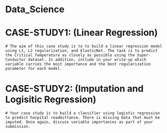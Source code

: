 # Data_Science

# CASE-STUDY1: (Linear Regression)
    # The aim of this case study is to to build a linear regression model using L1, L2 regularization, and ElasticNet. The task is to predict the Critical Temperature as closely as possible using the Super-Conductor dataset. In addition, include in your write-up which variable carries the most importance and the best regularization parameter for each model. 

# CASE-STUDY2: (Imputation and Logisitic Regression)
    # Your case study is to build a classifier using logistic regression to predict hospital readmittance. There is missing data that must be imputed. Once again, discuss variable importances as part of your submission.


